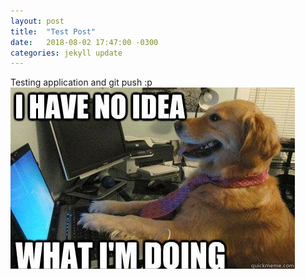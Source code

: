 ```yaml
---
layout: post
title:  "Test Post"
date:   2018-08-02 17:47:00 -0300
categories: jekyll update
---
```

Testing application and git push :p
![testing images](dodge.png)